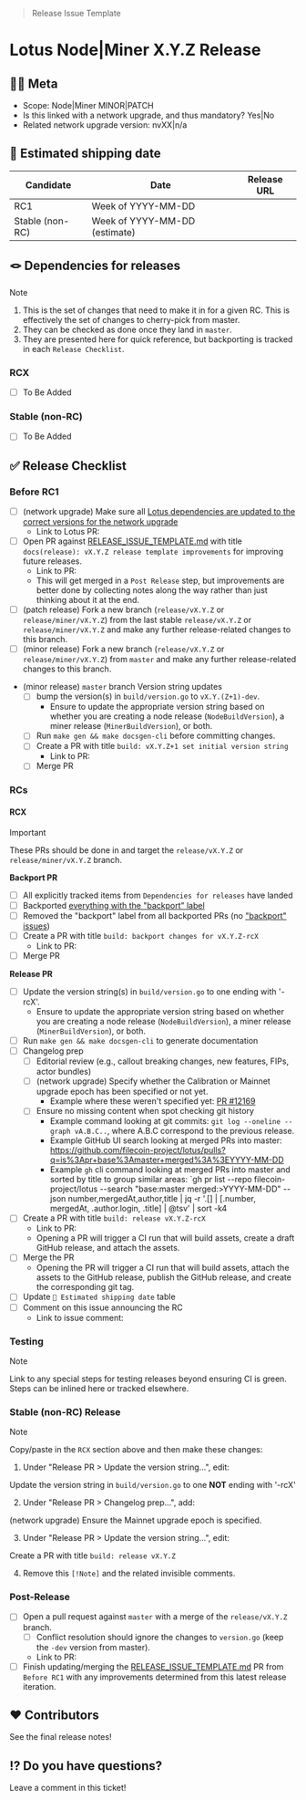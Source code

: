 > Release Issue Template

# Lotus Node|Miner X.Y.Z Release

[//]: # (Below are non-visible steps intended for the issue creator)
[//]: # (❗️ Complete the steps below as part of creating a release issue and mark them complete with an X or ✅ when done.)
[//]: # ([ ] Start an issue with title "[WIP] Lotus Node|Miner vX.Y.Z Release" and adjust the title for whether it's a Node or Miner release.)
[//]: # ([ ] Copy in the content of https://github.com/filecoin-project/lotus/blob/master/documentation/misc/RELEASE_ISSUE_TEMPLATE.md)
[//]: # ([ ] Find/Replace "X.Y.Z+1" with the actual values. This is intentinoally done before tbe find/replace X.Y.Z step because that will also match.)
[//]: # ([ ] Find/Replace "X.Y.Z" with the actual values.)
[//]: # ([ ] If this isn't a release tied to a network upgrade, remove all items with "\(network upgrade\)")
[//]: # ([ ] If this is a patch release, remove all items with "\(minor release\)")
[//]: # ([ ] If this is a minor release, remove all items with "\(patch release\)")
[//]: # ([ ] Copy/paste the "Release Checklist > RCX" section to "Release Checklist > Stable \(non-RC\) Release" and apply the "diff" called out there.)
[//]: # ([ ] Find/Replace "RCX" with "RC1".)
[//]: # ([ ] Adjust the "Meta" section values.)
[//]: # ([ ] Apply the `tpm` label to the issue)
[//]: # ([ ] Create the issue)
[//]: # ([ ] Pin the issue on GitHub)

## 😶‍🌫 Meta
* Scope: Node|Miner MINOR|PATCH
* Is this linked with a network upgrade, and thus mandatory? Yes|No
* Related network upgrade version: nvXX|n/a

## 🚢 Estimated shipping date

[//]: # (If/when we know an exact date, remove the "week of".)
[//]: # (If a date week is an estimate, annotate with "estimate".)

| Candidate | Date | Release URL |
|-----------|------|-------------|
| RC1 | Week of YYYY-MM-DD | |
| Stable (non-RC) | Week of YYYY-MM-DD (estimate) | |

## 🪢 Dependencies for releases
> [!NOTE]
> 1. This is the set of changes that need to make it in for a given RC.  This is effectively the set of changes to cherry-pick from master.  
> 2. They can be checked as done once they land in `master`.  
> 3. They are presented here for quick reference, but backporting is tracked in each `Release Checklist`.

[//]: # (Copy/paste this for each RC, and increment "X")
### RCX
- [ ] To Be Added

### Stable (non-RC)
- [ ] To Be Added

## ✅ Release Checklist

### Before RC1
- [ ] (network upgrade) Make sure all [Lotus dependencies are updated to the correct versions for the network upgrade](https://github.com/filecoin-project/lotus/blob/master/documentation/misc/Update_Dependencies_Lotus.md)
   - Link to Lotus PR:
- [ ] Open PR against [RELEASE_ISSUE_TEMPLATE.md](https://github.com/filecoin-project/lotus/blob/master/documentation/misc/RELEASE_ISSUE_TEMPLATE.md) with title `docs(release): vX.Y.Z release template improvements` for improving future releases.
   - Link to PR:  
   - This will get merged in a `Post Release` step, but improvements are better done by collecting notes along the way rather than just thinking about it at the end.
- [ ] (patch release) Fork a new branch (`release/vX.Y.Z` or `release/miner/vX.Y.Z`) from the last stable `release/vX.Y.Z` or `release/miner/vX.Y.Z` and make any further release-related changes to this branch.
- [ ] (minor release) Fork a new branch (`release/vX.Y.Z` or `release/miner/vX.Y.Z`) from `master` and make any further release-related changes to this branch.
- (minor release) `master` branch Version string updates
   - [ ] bump the version(s) in `build/version.go` to `vX.Y.(Z+1)-dev`. 
      - Ensure to update the appropriate version string based on whether you are creating a node release (`NodeBuildVersion`), a miner release (`MinerBuildVersion`), or both.
   - [ ] Run `make gen && make docsgen-cli` before committing changes.
   - [ ] Create a PR with title `build: vX.Y.Z+1 set initial version string`
     - Link to PR: 
   - [ ] Merge PR

### RCs

[//]: # (Copy/paste this "RCX" section for each additional RC, and increment "X")
#### RCX
> [!IMPORTANT]
> These PRs should be done in and target the `release/vX.Y.Z` or `release/miner/vX.Y.Z` branch.

**Backport PR**

[//]: # (For RC1 there likely isn't any backporting to do and thus no PR which reduces the steps.)
[//]: # (We do need all these steps for RC2 onwards though.)
[//]: # (If steps are removed for the RC1 checklist, they need to be preserved for future RCs/stable.)
[//]: # (For RC1 we still need to make sure the tracked items land though.)
- [ ] All explicitly tracked items from `Dependencies for releases` have landed
- [ ] Backported [everything with the "backport" label](https://github.com/filecoin-project/lotus/issues?q=label%3Arelease%2Fbackport+) 
- [ ] Removed the "backport" label from all backported PRs (no ["backport" issues](https://github.com/filecoin-project/lotus/issues?q=label%3Arelease%2Fbackport+))
- [ ] Create a PR with title `build: backport changes for vX.Y.Z-rcX`
   - Link to PR: 
- [ ] Merge PR 

**Release PR**

- [ ] Update the version string(s) in `build/version.go` to one ending with '-rcX'. 
    - Ensure to update the appropriate version string based on whether you are creating a node release (`NodeBuildVersion`), a miner release (`MinerBuildVersion`), or both.
- [ ] Run `make gen && make docsgen-cli` to generate documentation
- [ ] Changelog prep
   - [ ] Editorial review (e.g., callout breaking changes, new features, FIPs, actor bundles)
   - [ ] (network upgrade) Specify whether the Calibration or Mainnet upgrade epoch has been specified or not yet.
      - Example where these weren't specified yet: [PR #12169](https://github.com/filecoin-project/lotus/pull/12169)
   - [ ] Ensure no missing content when spot checking git history
      - Example command looking at git commits: `git log --oneline --graph vA.B.C..`, where A.B.C correspond to the previous release. 
      - Example GitHub UI search looking at merged PRs into master: https://github.com/filecoin-project/lotus/pulls?q=is%3Apr+base%3Amaster+merged%3A%3EYYYY-MM-DD
      - Example `gh` cli command looking at merged PRs into master and sorted by title to group similar areas: `gh pr list --repo filecoin-project/lotus --search "base:master merged:>YYYY-MM-DD" --json number,mergedAt,author,title | jq -r '.[] | [.number, mergedAt, .author.login, .title] | @tsv' | sort -k4
- [ ] Create a PR with title `build: release vX.Y.Z-rcX`
   - Link to PR: 
   - Opening a PR will trigger a CI run that will build assets, create a draft GitHub release, and attach the assets.
- [ ] Merge the PR
   - Opening the PR will trigger a CI run that will build assets, attach the assets to the GitHub release, publish the GitHub release, and create the corresponding git tag.
 - [ ] Update `🚢 Estimated shipping date` table
 - [ ] Comment on this issue announcing the RC
    - Link to issue comment:   

### Testing
> [!NOTE]
> Link to any special steps for testing releases beyond ensuring CI is green.  Steps can be inlined here or tracked elsewhere.

### Stable (non-RC) Release

[//]: # (This "NOTE" below with the "diff" to apply to the "RC copy/pasted content" is here to avoid the duplication in the template itself.)
[//]: # (This is done as a visible NOTE rather than a comment to make sure it's clear what needs to be added to this section.)
[//]: # (These comments ^^^ can be removed once the NOTE steps below are completed.)
> [!NOTE]
> Copy/paste in the `RCX` section above and then make these changes:
> 1. Under "Release PR > Update the version string...", edit:
> 
> Update the version string in `build/version.go` to one **NOT** ending with '-rcX'
>
> 2. Under "Release PR > Changelog prep...", add:
> 
> (network upgrade) Ensure the Mainnet upgrade epoch is specified.
>
> 3. Under "Release PR > Update the version string...", edit:
>
> Create a PR with title `build: release vX.Y.Z`
>
> 4. Remove this `[!Note]` and the related invisible comments.

### Post-Release

- [ ] Open a pull request against `master` with a merge of the `release/vX.Y.Z` branch. 
   - [ ] Conflict resolution should ignore the changes to `version.go` (keep the `-dev` version from master). 
   - Link to PR: 
- [ ] Finish updating/merging the [RELEASE_ISSUE_TEMPLATE.md](https://github.com/filecoin-project/lotus/blob/master/documentation/misc/RELEASE_ISSUE_TEMPLATE.md) PR from `Before RC1` with any improvements determined from this latest release iteration.

## ❤️ Contributors

See the final release notes!

## ⁉️ Do you have questions?

Leave a comment in this ticket!
